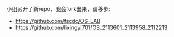 小组另开了新repo，我会fork出来，请移步:
- https://github.com/fscdc/OS-LAB
- https://github.com/lixingyi701/OS_2113601_2113958_2112213
